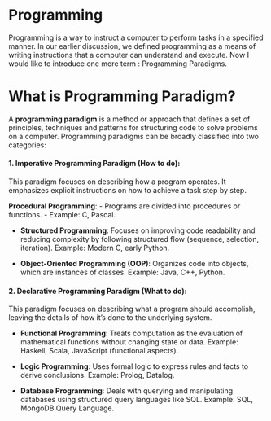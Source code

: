 # Programming

Programming is a way to instruct a computer to perform tasks in a specified manner. In our earlier discussion, we defined programming as a means of writing instructions that a computer can understand and execute. Now I would like to introduce one more term : Programming Paradigms.

# What is Programming Paradigm?

A **programming paradigm** is a method or approach that defines a set of principles, techniques and patterns for structuring code to solve problems on a computer. Programming paradigms can be broadly classified into two categories:

#### 1. Imperative Programming Paradigm (How to do): 
This paradigm focuses on describing how a program operates. It emphasizes explicit instructions on how to achieve a task step by step.

**Procedural Programming**:
     - Programs are divided into procedures or functions.
     - Example: C, Pascal.

- **Structured Programming**: Focuses on improving code readability and reducing complexity by following structured flow (sequence, selection, iteration).
Example: Modern C, early Python.

- **Object-Oriented Programming (OOP)**: Organizes code into objects, which are instances of classes.
Example: Java, C++, Python.

#### 2. Declarative Programming Paradigm (What to do):
This paradigm focuses on describing what a program should accomplish, leaving the details of how it’s done to the underlying system.

- **Functional Programming**: Treats computation as the evaluation of mathematical functions without changing state or data.
Example: Haskell, Scala, JavaScript (functional aspects).

- **Logic Programming**: Uses formal logic to express rules and facts to derive conclusions.
Example: Prolog, Datalog.

- **Database Programming**: Deals with querying and manipulating databases using structured query languages like SQL.
Example: SQL, MongoDB Query Language.
